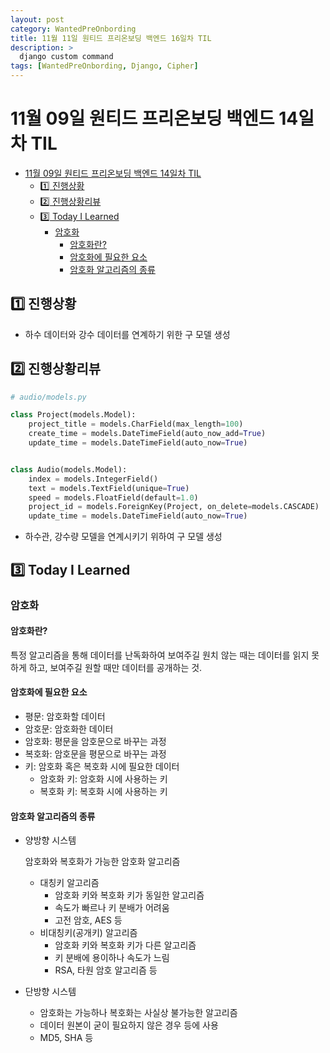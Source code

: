 ```yaml
---
layout: post
category: WantedPreOnbording
title: 11월 11일 원티드 프리온보딩 백엔드 16일차 TIL
description: >
  django custom command
tags: [WantedPreOnbording, Django, Cipher]
---
```


# 11월 09일 원티드 프리온보딩 백엔드 14일차 TIL

- [11월 09일 원티드 프리온보딩 백엔드 14일차 TIL](#11월-09일-원티드-프리온보딩-백엔드-14일차-til)
  - [1️⃣ 진행상황](#1️⃣진행상황)
  - [2️⃣ 진행상황리뷰](#2️⃣진행상황리뷰)
  - [3️⃣ Today I Learned](#3️⃣today-i-learned)
    - [암호화](#암호화)
      - [암호화란?](#암호화란)
      - [암호화에 필요한 요소](#암호화에-필요한-요소)
      - [암호화 알고리즘의 종류](#암호화-알고리즘의-종류)

## 1️⃣ 진행상황

- 하수 데이터와 강수 데이터를 연계하기 위한 구 모델 생성

## 2️⃣ 진행상황리뷰

```python
# audio/models.py

class Project(models.Model):
    project_title = models.CharField(max_length=100)
    create_time = models.DateTimeField(auto_now_add=True)
    update_time = models.DateTimeField(auto_now=True)


class Audio(models.Model):
    index = models.IntegerField()
    text = models.TextField(unique=True)
    speed = models.FloatField(default=1.0)
    project_id = models.ForeignKey(Project, on_delete=models.CASCADE)
    update_time = models.DateTimeField(auto_now=True)

```
- 하수관, 강수량 모델을 연계시키기 위하여 구 모델 생성


## 3️⃣ Today I Learned

### 암호화

#### 암호화란?

특정 알고리즘을 통해 데이터를 난독화하여 보여주길 원치 않는 때는 데이터를 읽지 못하게 하고, 보여주길 원할 때만 데이터를 공개하는 것.

#### 암호화에 필요한 요소

- 평문: 암호화할 데이터
- 암호문: 암호화한 데이터
- 암호화: 평문을 암호문으로 바꾸는 과정
- 복호화: 암호문을 평문으로 바꾸는 과정
- 키: 암호화 혹은 복호화 시에 필요한 데이터
    - 암호화 키: 암호화 시에 사용하는 키
    - 복호화 키: 복호화 시에 사용하는 키

#### 암호화 알고리즘의 종류

- 양방향 시스템
    
    암호화와 복호화가 가능한 암호화 알고리즘
    
    - 대칭키 알고리즘
        - 암호화 키와 복호화 키가 동일한 알고리즘
        - 속도가 빠르나 키 분배가 어려움
        - 고전 암호, AES 등
    - 비대칭키(공개키) 알고리즘
        - 암호화 키와 복호화 키가 다른 알고리즘
        - 키 분배에 용이하나 속도가 느림
        - RSA, 타원 암호 알고리즘 등
- 단방향 시스템
    - 암호화는 가능하나 복호화는 사실상 불가능한 알고리즘
    - 데이터 원본이 굳이 필요하지 않은 경우 등에 사용
    - MD5, SHA 등

